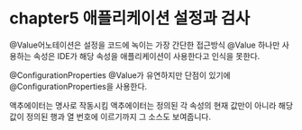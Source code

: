# chapter5 애플리케이션 설정과 검사

@Value어노테이션은 설정을 코드에 녹이는 가장 간단한 접근방식
@Value 하나만 사용하는 속성은 IDE가 해당 속성을 애플리케이션이 사용한다고 인식을 못한다.

@ConfigurationProperties
@Value가 유연하지만 단점이 있기에 @ConfigurationProperties을 사용한다.


액추에이터는 명사로 작동시킴
액추에이터는 정의된 각 속성의 현재 값만이 아니라 해당 값이 정의된 행과 열 번호에 이르기까지 그 소스도 보여줍니다.